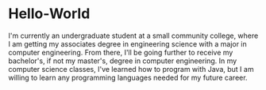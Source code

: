# Hello-World
I'm currently an undergraduate student at a small community college, where I am getting my associates degree in engineering science with a major in computer engineering. From there, I'll be going further to receive my bachelor's, if not my master's, degree in computer engineering.  In my computer science classes, I've learned how to program with Java, but I am willing to learn any programming languages needed for my future career.
